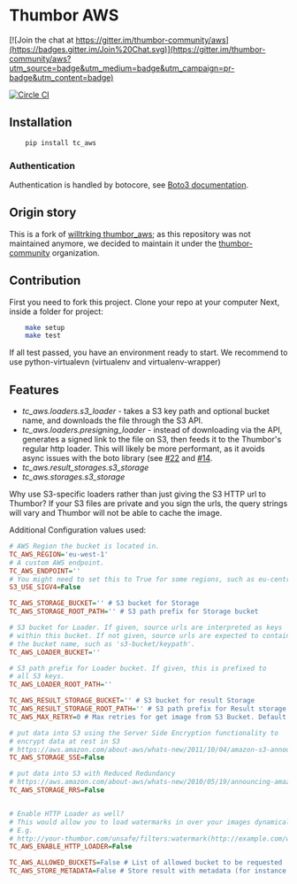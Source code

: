 # Thumbor AWS

[![Join the chat at https://gitter.im/thumbor-community/aws](https://badges.gitter.im/Join%20Chat.svg)](https://gitter.im/thumbor-community/aws?utm_source=badge&utm_medium=badge&utm_campaign=pr-badge&utm_content=badge)

[![Circle CI](https://circleci.com/gh/thumbor-community/aws.svg?style=svg)](https://circleci.com/gh/thumbor-community/aws)

## Installation

```bash
    pip install tc_aws
```

### Authentication

Authentication is handled by botocore, see [Boto3 documentation](https://boto3.readthedocs.org/en/latest/guide/quickstart.html#configuration).

## Origin story

This is a fork of [willtrking thumbor_aws](https://github.com/willtrking/thumbor_aws); as this repository was not maintained anymore,
we decided to maintain it under the [thumbor-community](https://github.com/thumbor-community) organization.

## Contribution

First you need to fork this project.
Clone your repo at your computer
Next, inside a folder for project:

```bash
    make setup
    make test
```

If all test passed, you have an environment ready to start. 
We recommend to use python-virtualevn (virtualenv and virtualenv-wrapper)

## Features

 * *tc_aws.loaders.s3_loader* - takes a S3 key path and optional bucket name, and downloads the file through the S3 API.
 * *tc_aws.loaders.presigning_loader* - instead of downloading via the API, generates a signed link to the file on S3, then feeds it to the Thumbor's regular http loader. This will likely be more performant, as it avoids async issues with the boto library (see [#22](https://github.com/thumbor-community/aws/pull/22) and [#14](https://github.com/thumbor-community/aws/issues/14).
 * *tc_aws.result_storages.s3_storage*
 * *tc_aws.storages.s3_storage*
 
Why use S3-specific loaders rather than just giving the S3 HTTP url to Thumbor? If your S3 files are private and you sign the urls, the query strings will vary and Thumbor will not be able to cache the image.

Additional Configuration values used:

```.ini
# AWS Region the bucket is located in. 
TC_AWS_REGION='eu-west-1' 
# A custom AWS endpoint.
TC_AWS_ENDPOINT=''
# You might need to set this to True for some regions, such as eu-central-1.
S3_USE_SIGV4=False

TC_AWS_STORAGE_BUCKET='' # S3 bucket for Storage
TC_AWS_STORAGE_ROOT_PATH='' # S3 path prefix for Storage bucket

# S3 bucket for Loader. If given, source urls are interpreted as keys
# within this bucket. If not given, source urls are expected to contain
# the bucket name, such as 's3-bucket/keypath'.
TC_AWS_LOADER_BUCKET='' 

# S3 path prefix for Loader bucket. If given, this is prefixed to 
# all S3 keys.
TC_AWS_LOADER_ROOT_PATH=''

TC_AWS_RESULT_STORAGE_BUCKET='' # S3 bucket for result Storage
TC_AWS_RESULT_STORAGE_ROOT_PATH='' # S3 path prefix for Result storage bucket
TC_AWS_MAX_RETRY=0 # Max retries for get image from S3 Bucket. Default is 0

# put data into S3 using the Server Side Encryption functionality to
# encrypt data at rest in S3
# https://aws.amazon.com/about-aws/whats-new/2011/10/04/amazon-s3-announces-server-side-encryption-support/
TC_AWS_STORAGE_SSE=False

# put data into S3 with Reduced Redundancy
# https://aws.amazon.com/about-aws/whats-new/2010/05/19/announcing-amazon-s3-reduced-redundancy-storage/
TC_AWS_STORAGE_RRS=False


# Enable HTTP Loader as well?
# This would allow you to load watermarks in over your images dynamically through a URI
# E.g.
# http://your-thumbor.com/unsafe/filters:watermark(http://example.com/watermark.png,0,0,50)/s3_bucket/photo.jpg
TC_AWS_ENABLE_HTTP_LOADER=False

TC_AWS_ALLOWED_BUCKETS=False # List of allowed bucket to be requested
TC_AWS_STORE_METADATA=False # Store result with metadata (for instance content-type)
```
